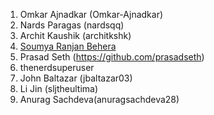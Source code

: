 1. Omkar Ajnadkar (Omkar-Ajnadkar)
2. Nards Paragas (nardsqq)
3. Archit Kaushik (architkshk)
4. [Soumya Ranjan Behera](https://github.com/Soumya44)
5. Prasad Seth (https://github.com/prasadseth)
6. thenerdsuperuser
7. John Baltazar (jbaltazar03)
8. Li Jin (sljtheultima)
9. Anurag Sachdeva(anuragsachdeva28)
